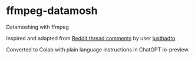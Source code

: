 # ffmpeg-datamosh
Datamoshing with ffmpeg

Inspired and adapted from [Reddit thread comments](https://www.reddit.com/r/datamoshing/comments/t46x3i/datamoshing_with_ffmpeg_howto_in_comments/) by user [justhadto](https://www.reddit.com/user/justhadto/)

Converted to Colab with plain language instructions in ChatGPT io-preview.

